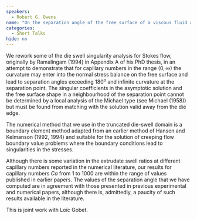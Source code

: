```yaml
---
speakers:
  - Robert G. Owens
name: "On the separation angle of the free surface of a viscous fluid at a straight edge"
categories:
  - Short Talks
hide: no
---
```

We rework some of the die swell singularity analysis for Stokes flow, originally by Ramalingam (1994) in Appendix A of his PhD thesis, in an attempt to demonstrate that for capillary numbers in the range $(0,\infty)$ the curvature may enter into the normal stress balance on the free surface and lead to separation angles exceeding $180^\text{o}$ and infinite curvature at the separation point. The singular coefficients in the asymptotic solution and the free surface shape in a neighbourhood of the separation point cannot be determined by a local analysis of the Michael type (see Michael (1958)) but must be found from matching with the solution valid away from the die edge. 

The numerical method that we use in the truncated die-swell domain is a boundary element method adapted from an earlier method of Hansen and Kelmanson (1992, 1994) and suitable for the solution of creeping flow boundary value problems where the boundary conditions lead to singularities in the stresses. 

Although there is some variation in the extrudate swell ratios at different capillary numbers reported in the numerical literature, our results for capillary numbers $Ca$ from $1$ to $1000$ are within the range of values published in earlier papers. The values of the separation angle that we have computed are in agreement with those presented in previous experimental and numerical papers, although there is, admittedly, a paucity of such results available in the literature. 

This is joint work with Loïc Gobet.
